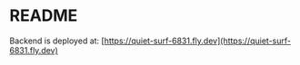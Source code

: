 # README

Backend is deployed at: [https://quiet-surf-6831.fly.dev](https://quiet-surf-6831.fly.dev)
